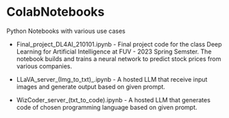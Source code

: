 # ColabNotebooks
Python Notebooks with various use cases 
- Final_project_DL4AI_210101.ipynb - Final project code for the class Deep Learning for Artificial Intelligence at FUV - 2023 Spring Semster. The notebook builds and trains a neural network to predict 
stock prices from various companies.

- LLaVA_server_(Img_to_txt)_.ipynb - A hosted LLM that receive input images and generate output based on given prompt.
- WizCoder_server_(txt_to_code).ipynb - A hosted LLM that generates code of chosen programming language based on given prompt. 
